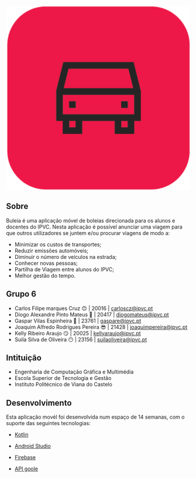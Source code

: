 <!-- PROJECT LOGO -->
<br />
<div align="center">
  <a>
    <img width="500px" height="500px" src="app/src/main/res/drawable/buleia.png" alt="Logo" width="80" height="80">
  </a>
</div>


<!-- ABOUT THE PROJECT -->
## Sobre

Buleia é uma aplicação móvel de boleias direcionada para os alunos e docentes do IPVC.​
Nesta aplicação é possível anunciar uma viagem para que outros utilizadores se juntem e/ou procurar viagens de modo a:​

* Minimizar os custos de transportes;
* Reduzir emissões automóveis;
* Diminuir o número de veículos na estrada;
* Conhecer novas pessoas;
* Partilha de Viagem entre alunos do IPVC;
* Melhor gestão do tempo.

## Grupo 6

* Carlos Filipe marques Cruz 🙃           | 20016 | carloscz@ipvc.pt  
* Diogo Alexandre Pinto Mateus 🤪         | 20417 | diogomateus@ipvc.pt
* Gaspar Vilas Espinheira 🥳              | 23761 | gaspare@ipvc.pt  
* Joaquim Alfredo Rodrigues Pereira 😎    | 21428 | joaquimpereira@ipvc.pt 
* Kelly Ribeiro Araujo 😏                 | 20025 | kellyaraujo@ipvc.pt  
* Suila Silva de Oliveira 😶              | 23156 | suilaoliveira@ipvc.pt 

## Intituição

* Engenharia de Computação Gráfica e Multimédia
* Escola Superior de Tecnologia e Gestão
* Instituto Politécnico de Viana do Castelo

## Desenvolvimento

Esta aplicação movél foi desenvolvida num espaço de 14 semanas, com o suporte das seguintes tecnologias:

* [Kotlin](https://kotlinlang.org/)

* [Android Studio](https://developer.android.com/studio/)

* [Firebase](https://firebase.google.com/)

* [API goole](https://firebase.google.com/)
